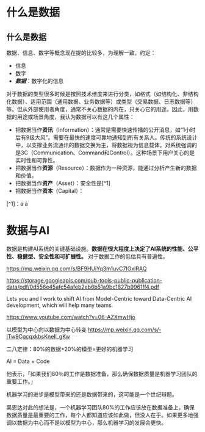 # 什么是数据

## 什么是数据

数据、信息、数字等概念现在提的比较多，为理解一致，约定：

* 信息
* 数字
* _**数据**_：数字化的信息

对于数据的类型很多时候是按照技术维度来进行分类，如格式（如结构化、非结构化数据）、适用范围（通用数据、业务数据等）或类型（交易数据、日志数据等）等。但从外部使用者角度，通常不关心数据的内在，只关心它的用途。因此，用数据的用途或场景角度，我认为数据可以有这几个属性：

* 把数据当作**资讯**（Information）：通常是需要快速传播的公开消息，如“1小时后有9级大风”。需要在最快的速度可靠地通知到所有关系人。传统的系统设计中，以支撑业务流通讯的数据交换为主，将数据视为信息载体，对系统强调的是3C（Communication、Command和Control）。这种场景下用户关心的是实时性和可靠性。
* 把数据当作**资源**（Resource）：数据作为一种资源，能通过分析产生新的数据和价值。
* 把数据当作**资产**（Asset）：安全性是\[^1\]
* 把数据当作**资本**（Capital）：

\[^1\]：a a  

# 数据与AI


数据是构建AI系统的关键基础设施。**数据在很大程度上决定了AI系统的性能、公平性、稳健型、安全性和可扩展性。**
对于数据工作的低估具有普遍性。

https://mp.weixin.qq.com/s/BF9HUiYq3m1uvC7IGxIRAQ

https://storage.googleapis.com/pub-tools-public-publication-data/pdf/0d556e45afc54afeb2eb6b51a9bc1827b9961ff4.pdf

Lets you and I work to shift AI from Model-Centric toward Data-Centric AI development, which will help many teams.

https://www.youtube.com/watch?v=06-AZXmwHjo

以模型为中心向以数据为中心转变
https://mp.weixin.qq.com/s/-ITw9CqcqxkbsKneIl_gKw


二八定律：80%的数据+20%的模型=更好的机器学习

AI = Data + Code
 
他表示，「如果我们80％的工作是数据准备，那么确保数据质量是机器学习团队的重要工作。」
 
机器学习的进步是模型带来的还是数据带来的，这可能是一个世纪辩题。
 
吴恩达对此的想法是，一个机器学习团队80%的工作应该放在数据准备上，确保数据质量是最重要的工作，每个人都知道应该如此做，但没人在乎。如果更多地强调以数据为中心而不是以模型为中心，那么机器学习的发展会更快。
